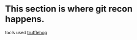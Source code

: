 # This section is where git recon happens.

tools used [trufflehog](https://github.com/dxa4481/truffleHog)
